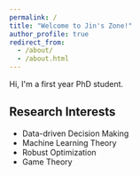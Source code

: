 ```yaml
---
permalink: /
title: "Welcome to Jin's Zone!"
author_profile: true
redirect_from: 
  - /about/
  - /about.html
---
```


Hi, I'm a first year PhD student.

## Research Interests
<!-- Data-driven Decision Making, Machine Learning Theory, Robust Optimization, Game Theory -->
* Data-driven Decision Making
* Machine Learning Theory
* Robust Optimization
* Game Theory



<!-- Working Paper
======

Data-driven Decision Making
------
still working on it ...

Robust Optimization
------
to be listed ... -->



